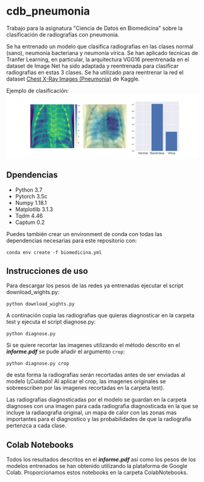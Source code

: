 # cdb_pneumonia
Trabajo para la asignatura "Ciencia de Datos en Biomedicina" sobre la clasificación de radiografías con pneumonia.

Se ha entrenado un modelo que clasifica radiografias en las clases normal (sano), neumonía bacteriana y neumonía vírica. 
Se han aplicado tecnicas de Tranfer Learning, en particular, la arquitectura VGG16 preentrenada en el dataset de Image Net ha sido adaptada y reentrenada para clasificar radiografias en estas 3 clases.
Se ha utilizado para reentrenar la red el dataset [Chest X-Ray Images (Pneumonia)](https://www.kaggle.com/paultimothymooney/chest-xray-pneumonia) de Kaggle.

Ejemplo de clasificación:
![alt-text](https://github.com/ifayost/cdb_pneumonia/blob/master/example.jpeg "example")

## Dpendencias
* Python 3.7
* Pytorch 3.5c
* Numpy 1.18.1
* Matplotlib 3.1.3
* Tqdm 4.46
* Captum 0.2

Puedes también crear un environment de conda con todas las dependencias necesarias para este repositorio con:
```
conda env create -f biomedicina.yml
``` 

## Instrucciones de uso

Para descargar los pesos de las redes ya entrenadas ejecutar el script download_wights.py:
```
python download_wights.py
```

A continación copia las radiografias que quieras diagnosticar en la carpeta test y ejecuta el script diagnose.py:
```
python diagnose.py
```

Si se quiere recortar las imagenes utilizando el método descrito en el **_informe.pdf_** se pude añadir el argumento `crop`:
```
python diagnose.py crop
```
de esta forma la radiografias serán recortadas antes de ser enviadas al modelo (¡Cuidado! Al aplicar el crop, las imagenes originales se sobreescriben por las imagenes recortadas en la carpeta test).

Las radiografias diagnosticadas por el modelo se guardan en la carpeta diagnoses con una imagen para cada radiografia diagnosticada en la que se incluye la radiaografia original, un mapa de calor con las zonas mas importantes para el diagnostico y las probabilidades de que la radiografia pertenzca a cada clase.

## Colab Notebooks

Todos los resultados descritos en el **_informe.pdf_** así como los pesos de los modelos entrenados se han obtenido utilizando la plataforma de Google Colab. Proporcionamos estos notebooks en la carpeta ColabNotebooks.